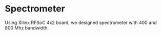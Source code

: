 # Spectrometer
Using Xilinx RFSoC 4x2 board, we designed spectrometer with 400 and 800 Mhz bandwidth.
